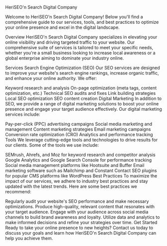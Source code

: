 
HeriSEO'n Search Digital Company

Welcome to HeriSEO'n Search Digital Company! Below you'll find a comprehensive guide to our services, tools, and best practices to optimize your online presence and excel in the digital landscape.

Overview
HeriSEO'n Search Digital Company specializes in elevating your online visibility and driving targeted traffic to your website. Our comprehensive suite of services is tailored to meet your specific needs, whether you're a small business looking to increase local awareness or a global enterprise aiming to dominate your industry online.

Services
Search Engine Optimization (SEO)
Our SEO services are designed to improve your website's search engine rankings, increase organic traffic, and enhance your online authority. We offer:

Keyword research and analysis
On-page optimization (meta tags, content optimization, etc.)
Technical SEO audits and fixes
Link building strategies
Local SEO optimization
SEO content creation
Digital Marketing
In addition to SEO, we provide a range of digital marketing solutions to boost your online presence and engage your target audience effectively. Our digital marketing services include:

Pay-per-click (PPC) advertising campaigns
Social media marketing and management
Content marketing strategies
Email marketing campaigns
Conversion rate optimization (CRO)
Analytics and performance tracking
Tools
We leverage cutting-edge tools and technologies to drive results for our clients. Some of the tools we use include:

SEMrush, Ahrefs, and Moz for keyword research and competitor analysis
Google Analytics and Google Search Console for performance tracking
Social media management platforms like Hootsuite and Buffer
Email marketing software such as Mailchimp and Constant Contact
SEO plugins for popular CMS platforms like WordPress
Best Practices
To maximize the impact of our services, we adhere to industry best practices and stay updated with the latest trends. Here are some best practices we recommend:

Regularly audit your website's SEO performance and make necessary optimizations.
Produce high-quality, relevant content that resonates with your target audience.
Engage with your audience across social media channels to build brand awareness and loyalty.
Utilize data and analytics to make informed decisions and refine your strategies over time.
Get Started
Ready to take your online presence to new heights? Contact us today to discuss your goals and learn how HeriSEO'n Search Digital Company can help you achieve them.
